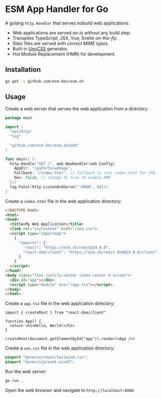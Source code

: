 # ESM App Handler for Go

A golang `http.Handler` that serves _nobuild_ web applications.

- Web applications are served _as-is_ without any build step.
- Transpiles TypeScript, JSX, Vue, Svelte _on-the-fly_.
- Staic files are served with _correct MIME types_.
- Built-in [UnoCSS](https://unocss.dev) generator.
- Hot Module Replacement (HMR) for development.

## Installation

```sh
go get -u github.com/esm-dev/esm.sh
```

## Usage

Create a web server that serves the web application from a directory:

```go
package main

import (
  "net/http"
  "log"

  "github.com/esm-dev/esm.sh/web"
)

func main() {
  http.Handle("GET /", web.NewHandler(web.Config{
    AppDir: "/path/to/webapp",
    Fallback: "/index.html", // fallback to root index.html for SPA
    Dev: false, // change to true to enable HMR
  }))
  log.Fatal(http.ListenAndServe(":8080", nil))
}
```

Create a `index.html` file in the web application directory:

```html
<!DOCTYPE html>
<html>
<head>
  <title>My Web Application</title>
  <link rel="stylesheet" href="/uno.css">
  <script type="importmap">
    {
      "imports": {
        "react": "https://esm.sh/react@19.0.0",
        "react-dom/client": "https://esm.sh/react-dom@19.0.0/client"
      }
    }
  </script>
</head>
<body class="flex justify-center items-center h-screen">
  <div id="app"></div>
  <script type="module" src="/app.tsx"></script>
</body>
</html>
```

Create a `app.tsx` file in the web application directory:

```tsx
import { createRoot } from "react-dom/client"

function App() {
  return <h1>Hello, World!</h1>
}

createRoot(document.getElementById("app")).render(<App />)
```

Create a `uno.css` file in the web application directory:

```css
@import "@unocss/reset/tailwind.css";
@import "@unocss/preset-wind3";
```

Run the web server:

```sh
go run .
```

Open the web browser and navigate to `http://localhost:8080`.
